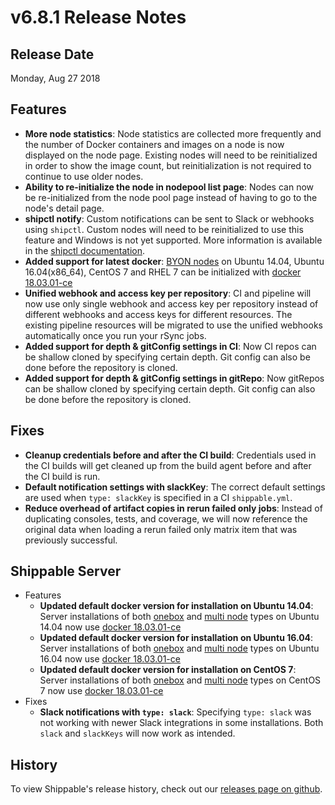 # v6.8.1 Release Notes

## Release Date
Monday, Aug 27 2018

## Features
  - **More node statistics**: Node statistics are collected more frequently and the number of Docker containers and images on a node is now displayed on the node page.  Existing nodes will need to be reinitialized in order to show the image count, but reinitialization is not required to continue to use older nodes.
  - **Ability to re-initialize the node in nodepool list page**: Nodes can now be re-initialized from the node pool page instead of having to go to the node's detail page.
  - **shipctl notify**: Custom notifications can be sent to Slack or webhooks using `shipctl`. Custom nodes will need to be reinitialized to use this feature and Windows is not yet supported. More information is available in the [shipctl documentation](http://docs.shippable.com/platform/tutorial/workflow/using-shipctl/).
  - **Added support for latest docker**: [BYON nodes](http://docs.shippable.com/platform/runtime/nodes/#byon-nodes) on Ubuntu 14.04, Ubuntu 16.04(x86_64), CentOS 7 and RHEL 7 can be initialized with [docker 18.03.01-ce](https://docs.docker.com/release-notes/docker-ce/#18031-ce-2018-04-26)
  - **Unified webhook and access key per repository**: CI and pipeline will now use only single webhook and access key per repository instead of different webhooks and access keys for different resources. The existing pipeline resources will be migrated to use the unified webhooks automatically once you run your rSync jobs.
  - **Added support for depth & gitConfig settings in CI**: Now CI repos can be shallow cloned by specifying certain depth. Git config can also be done before the repository is cloned.
  - **Added support for depth & gitConfig settings in gitRepo**: Now gitRepos can be shallow cloned by specifying certain depth. Git config can also be done before the repository is cloned.

## Fixes
  - **Cleanup credentials before and after the CI build**: Credentials used in the CI builds will get cleaned up from the build agent before and after the CI build is run.
  - **Default notification settings with slackKey**: The correct default settings are used when `type: slackKey` is specified in a CI `shippable.yml`.
  - **Reduce overhead of artifact copies in rerun failed only jobs**: Instead of duplicating consoles, tests, and coverage, we will now reference the original data when loading a rerun failed only matrix item that was previously successful.

## Shippable Server

  - Features
      - **Updated default docker version for installation on Ubuntu 14.04**: Server installations of both [onebox](http://docs.shippable.com/platform/server/install-onebox/) and [multi node](http://docs.shippable.com/platform/server/install-two-server/) types on Ubuntu 14.04 now use [docker 18.03.01-ce](https://docs.docker.com/release-notes/docker-ce/#18031-ce-2018-04-26)
      - **Updated default docker version for installation on Ubuntu 16.04**: Server installations of both [onebox](http://docs.shippable.com/platform/server/install-onebox/) and [multi node](http://docs.shippable.com/platform/server/install-two-server/) types on Ubuntu 16.04 now use [docker 18.03.01-ce](https://docs.docker.com/release-notes/docker-ce/#18031-ce-2018-04-26)
      - **Updated default docker version for installation on CentOS 7**: Server installations of both [onebox](http://docs.shippable.com/platform/server/install-onebox/) and [multi node](http://docs.shippable.com/platform/server/install-two-server/) types on CentOS 7 now use [docker 18.03.01-ce](https://docs.docker.com/release-notes/docker-ce/#18031-ce-2018-04-26)
  - Fixes
      - **Slack notifications with `type: slack`**: Specifying `type: slack` was not working with newer Slack integrations in some installations. Both `slack` and `slackKeys` will now work as intended.

## History

To view Shippable's release history, check out our [releases page on github](https://github.com/Shippable/admiral/releases).